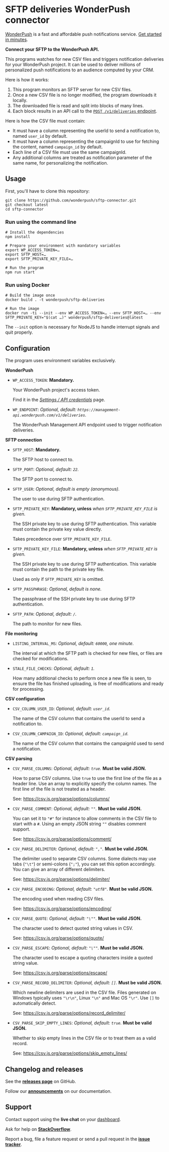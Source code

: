 # SFTP deliveries WonderPush connector

[WonderPush](https://www.wonderpush.com) is a fast and affordable push notifications service. [Get started in minutes](https://dashboard.wonderpush.com/account/signup).

**Connect your SFTP to the WonderPush API.**

This programs watches for new CSV files and triggers notification deliveries for your WonderPush project.
It can be used to deliver millions of personalized push notifications to an audience computed by your CRM.

Here is how it works:

1. This program monitors an SFTP server for new CSV files.
2. Once a new CSV file is no longer modified, the program downloads it locally.
3. The downloaded file is read and split into blocks of many lines.
4. Each block results in an API call to the [`POST /v1/deliveries` endpoint](https://docs.wonderpush.com/reference/post-deliveries).

Here is how the CSV file must contain:

* It must have a column representing the userId to send a notification to, named `user_id` by default.
* It must have a column representing the campaignId to use for fetching the content, named `campaign_id` by default.
* Each line of a CSV file must use the same campaignId.
* Any additional columns are treated as notification parameter of the same name, for personalizing the notification.

## Usage

First, you'll have to clone this repository:

```
git clone https://github.com/wonderpush/sftp-connector.git
git checkout latest
cd sftp-connector
```

### Run using the command line

```
# Install the dependencies
npm install

# Prepare your environment with mandatory variables
export WP_ACCESS_TOKEN=…
export SFTP_HOST=…
export SFTP_PRIVATE_KEY_FILE=…

# Run the program
npm run start
```

### Run using Docker

```
# Build the image once
docker build . -t wonderpush/sftp-deliveries

# Run the image
docker run -ti --init --env WP_ACCESS_TOKEN=… --env SFTP_HOST=… --env SFTP_PRIVATE_KEY="$(cat …)" wonderpush/sftp-deliveries@latest
```

The `--init` option is necessary for NodeJS to handle interrupt signals and quit properly.

## Configuration

The program uses environment variables exclusively.

**WonderPush**

* `WP_ACCESS_TOKEN`: **Mandatory.**

  Your WonderPush project's access token.

  Find it in the [_Settings / API credentials_](https://dashboard.wonderpush.com/applications/-/api-credentials) page.

* `WP_ENDPOINT`: _Optional, default: `https://management-api.wonderpush.com/v1/deliveries`._

  The WonderPush Management API endpoint used to trigger notification deliveries.

**SFTP connection**

* `SFTP_HOST`: **Mandatory.**

  The SFTP host to connect to.

* `SFTP_PORT`: _Optional, default: `22`._

  The SFTP port to connect to.

* `SFTP_USER`: _Optional, default is empty (anonymous)._

  The user to use during SFTP authentication.

* `SFTP_PRIVATE_KEY`: **Mandatory, unless** _when `SFTP_PRIVATE_KEY_FILE` is given._

  The SSH private key to use during SFTP authentication.
  This variable must contain the private key value directly.

  Takes precedence over `SFTP_PRIVATE_KEY_FILE`.

* `SFTP_PRIVATE_KEY_FILE`: **Mandatory, unless** _when `SFTP_PRIVATE_KEY` is given._

  The SSH private key to use during SFTP authentication.
  This variable must contain the path to the private key file.

  Used as only if `SFTP_PRIVATE_KEY` is omitted.

* `SFTP_PASSPHRASE`: _Optional, default is none._

  The passphrase of the SSH private key to use during SFTP authentication.

* `SFTP_PATH`: _Optional, default: `/`._

  The path to monitor for new files.

**File monitoring**

* `LISTING_INTERVAL_MS`: _Optional, default: `60000`, one minute._

  The interval at which the SFTP path is checked for new files, or files are checked for modifications.

* `STALE_FILE_CHECKS`: _Optional, default: `1`._

  How many additional checks to perform once a new file is seen, to ensure the file has finished uploading, is free of modifications and ready for processing.

**CSV configuration**

* `CSV_COLUMN_USER_ID`: _Optional, default: `user_id`._

  The name of the CSV column that contains the userId to send a notification to.

* `CSV_COLUMN_CAMPAIGN_ID`: _Optional, default: `campaign_id`._

  The name of the CSV column that contains the campaignId used to send a notification.

**CSV parsing**

* `CSV_PARSE_COLUMNS`: _Optional, default: `true`._
  **Must be valid JSON.**

  How to parse CSV columns.
  Use `true` to use the first line of the file as a header line.
  Use an array to explicitly specify the column names. The first line of the file is not treated as a header.

  See: https://csv.js.org/parse/options/columns/

* `CSV_PARSE_COMMENT`: _Optional, default: `""`._
  **Must be valid JSON.**

  You can set it to `"#"` for instance to allow comments in the CSV file to start with a `#`.
  Using an empty JSON string `""` disables comment support.

  See: https://csv.js.org/parse/options/comment/

* `CSV_PARSE_DELIMITER`: _Optional, default: `","`._
  **Must be valid JSON.**

  The delimiter used to separate CSV columns.
  Some dialects may use tabs (`"\t"`) or semi-colons (`";"`), you can set this option accordingly.
  You can give an array of different delimiters.

  See: https://csv.js.org/parse/options/delimiter/

* `CSV_PARSE_ENCODING`: _Optional, default: `"utf8"`._
  **Must be valid JSON.**

  The encoding used when reading CSV files.

  See: https://csv.js.org/parse/options/encoding/

* `CSV_PARSE_QUOTE`: _Optional, default: `"\""`._
  **Must be valid JSON.**

  The character used to detect quoted string values in CSV.

  See: https://csv.js.org/parse/options/quote/

* `CSV_PARSE_ESCAPE`: _Optional, default: `"\""`._
  **Must be valid JSON.**

  The character used to escape a quoting characters inside a quoted string value.

  See: https://csv.js.org/parse/options/escape/

* `CSV_PARSE_RECORD_DELIMITER`: _Optional, default: `[]`._
  **Must be valid JSON.**

  Which newline delimiters are used in the CSV file.
  Files generated on Windows typically uses `"\r\n"`, Linux `"\n"` and Mac OS `"\r"`.
  Use `[]` to automatically detect.

  See: https://csv.js.org/parse/options/record_delimiter/

* `CSV_PARSE_SKIP_EMPTY_LINES`: _Optional, default: `true`._
  **Must be valid JSON.**

  Whether to skip empty lines in the CSV file or to treat them as a valid record.

  See: https://csv.js.org/parse/options/skip_empty_lines/

## Changelog and releases

See the [**releases page**](https://github.com/wonderpush/sftp-connector/releases) on GitHub.

Follow our [**announcements**](https://discuss.wonderpush.com/c/announcements) on our documentation.

## Support

Contact support using the **live chat** on your [dashboard](https://dashboard.wonderpush.com/).

Ask for help on [**StackOverflow**](https://stackoverflow.com/questions/tagged/wonderpush).

Report a bug, file a feature request or send a pull request in the [**issue tracker**](https://github.com/wonderpush/sftp-connector/issues).

